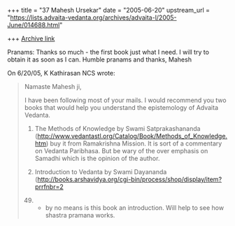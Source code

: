 +++
title = "37 Mahesh Ursekar"
date = "2005-06-20"
upstream_url = "https://lists.advaita-vedanta.org/archives/advaita-l/2005-June/014688.html"

+++
[Archive link](https://lists.advaita-vedanta.org/archives/advaita-l/2005-June/014688.html)

Pranams:
 Thanks so much - the first book just what I need. I will try to obtain it 
as soon as I can. 
 Humble pranams and thanks, Mahesh


 On 6/20/05, K Kathirasan NCS <kkathir at ncs.com.sg> wrote: 
> 
> Namaste Mahesh ji,
> 
> I have been following most of your mails. I would recommend you two
> books that would help you understand the epistemology of Advaita
> Vedanta.
> 
> 1. The Methods of Knowledge by Swami Satprakashananda
> (http://www.vedantastl.org/Catalog/Book/Methods_of_Knowledge.htm) buy it
> from Ramakrishna Mission. It is sort of a commentary on Vedanta
> Paribhasa. But be wary of the over emphasis on Samadhi which is the
> opinion of the author.
> 
> 2. Introduction to Vedanta by Swami Dayananda
> (http://books.arshavidya.org/cgi-bin/process/shop/display/item?prrfnbr=2
> 49) - by no means is this book an introduction. Will help to see how
> shastra pramana works.
>

